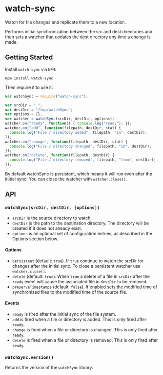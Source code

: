 # watch-sync

Watch for file changes and replicate them to a new location.

Performs initial synchronization between the src and dest directories and then
sets a watcher that updates the dest directory any time a change is made.

## Getting Started

Install `watch-sync` via `NPM`:

```
npm install watch-sync
```

Then require it to use it:

```js
var watchSync = require("watch-sync");

var srcDir = ".";
var destDir = "/tmp/watchSync";
var options = {};
var watcher = watchSync(srcDir, destDir, options);
watcher.on("ready", function() { console.log("ready"); });
watcher.on("add", function(filepath, destDir, stat) {
  console.log("File / directory added", filepath, "in", destDir);
});
watcher.on("change", function(filepath, destDir, stat) {
  console.log("File / directory changed", filepath, "in", destDir);
});
watcher.on("delete", function(filepath, destDir) {
  console.log("File / directory removed", filepath, "from", destDir);
});
```

By default watchSync is persistent, which means it will run even after the
initial sync. You can close the watcher with `watcher.close()`.

## API

### `watchSync(srcDir, destDir, [options])`

- `srcDir` is the source directory to watch.
- `destDir` is the path to the destination directory. The directory will be
  created if it does not already exist.
- `options` is an optional set of configuration entries, as described in the
  Options section below.

#### Options

- `persistent` (default: `true`). If `true` continue to watch the srcDir for
  changes after the initial sync. To close a persistent watcher use
  `watcher.close()`.
- `delete` (default: `true`). When `true` a delete of a file in `srcDir` after
  the `ready` event will cause the associated file in `destDir` to be removed.
- `preserveTimestamps` (default: `false`). If enabled sets the modified time
  of synchronized files to the modified time of the source file.

#### Events

- `ready` is fired after the initial sync of the file system.
- `add` is fired when a file or directory is added. This is only fired after `ready`.
- `change` is fired when a file or directory is changed. This is only fired
  after `ready`.
- `delete` is fired when a file or directory is removed. This is only fired
  after `ready`.

### `watchSync.version()`

Returns the version of the `watchSync` library.
